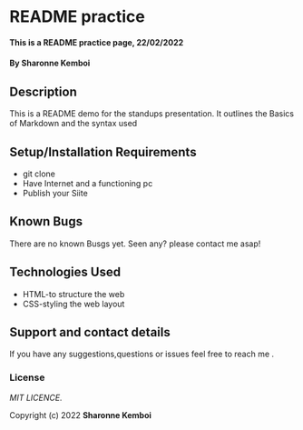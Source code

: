 # README practice  <!--h1-->
#### This is a README practice page, 22/02/2022
#### By **Sharonne Kemboi** 
## Description<!--h2-->
This is a README demo for the standups presentation. It outlines the Basics of Markdown and the syntax used 
## Setup/Installation Requirements
* git clone
* Have Internet and a functioning pc
* Publish your Siite

## Known Bugs
There are no known Busgs yet. Seen any? please contact me asap! 
## Technologies Used
* HTML-to structure the web
* CSS-styling the web layout
## Support and contact details
If you have any suggestions,questions or issues feel free to reach me .
### License
*MIT LICENCE.*

Copyright (c) 2022 **Sharonne Kemboi**
  